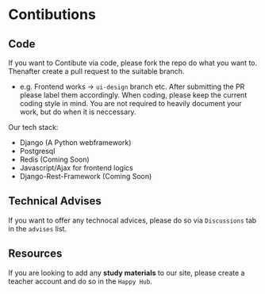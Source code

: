 # Contibutions

## Code

If you want to Contibute via code, please fork the repo do what you want to.
Thenafter create a pull request to the suitable branch.
  - e.g. Frontend works -> `ui-design` branch etc.
After submitting the PR please label them accordingly. When coding, please keep the
current coding style in mind. You are not required to heavily document your work, but
do when it is neccessary.

Our tech stack:
  - Django (A Python webframework)
  - Postgresql
  - Redis (Coming Soon)
  - Javascript/Ajax for frontend logics
  - Django-Rest-Framework (Coming Soon)

## Technical Advises
If you want to offer any technocal advices, please do so via `Discussions` tab in the 
`advises` list.


## Resources
If you are looking to add any **study materials** to our site, please create a teacher
account and do so in the `Happy Hub`.
